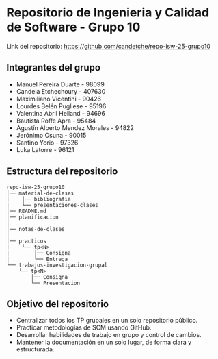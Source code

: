 # Repositorio de Ingenieria y Calidad de Software - Grupo 10

Link del repositorio: https://github.com/candetche/repo-isw-25-grupo10

## Integrantes del grupo

- Manuel Pereira Duarte - 98099
- Candela Etchechoury - 407630
- Maximiliano Vicentini - 90426
- Lourdes Belén Pugliese - 95196
- Valentina Abril Heiland - 94696
- Bautista Roffe Apra - 95484
- Agustín Alberto Mendez Morales - 94822
- Jerónimo Osuna - 90015
- Santino Yorio - 97326
- Luka Latorre - 96121
  
## Estructura del repositorio

```plaintext
repo-isw-25-grupo10
│── material-de-clases
|    │── bibliografia
|    └── presentaciones-clases
│── README.md
│── planificacion
│
│── notas-de-clases
│
│── practicos
|    └── tp<N>
|        │── Consigna
|        └── Entrega
└── trabajos-investigacion-grupal
    └── tp<N>
        │── Consigna
        └── Presentacion
```

## Objetivo del repositorio

- Centralizar todos los TP grupales en un solo repositorio público.
- Practicar metodologías de SCM usando GitHub.
- Desarrollar habilidades de trabajo en grupo y control de cambios.
- Mantener la documentación en un solo lugar, de forma clara y estructurada.
